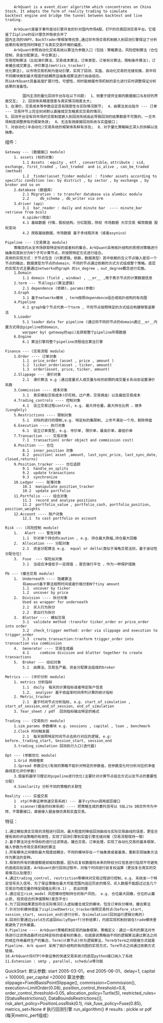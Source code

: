 
    	ArkQuant is a event_diver algorithm which concentrates on China Stock. It adopts the form of reality trading to simulate 
	backtest engine and bridge the tunnel between backtest and live trading.

    	ArkQuant是基于事件驱动引擎开发的针对国内市场A股、ETF的仿真回测交易平台。它借鉴了Zipline的设计理念并吸收合并了
	国内主流的VNPY，BackTrader等框架等优势,通过将市场交易机制嵌入到回测引擎保证了分析结果的有效性同时降低了与真实交易环境的偏差。
    	ArkQuant参照自动化交易系统以算法为参数入口（包括：策略算法，风险控制算法（仓位控制，资金分配算法，平仓算法），
	交易控制算法（比如滑价算法，交易成本算法，订单类型，订单拆分算法，限制条件算法)，订单撮合成交算法，评价算法(metrics_tracker) ,
	优化算法), 以市场交易机制为驱动引擎，实现了回测、实盘、自动化交易的无缝衔接，其中将不同模块做到最大程度的结耦而且抽象成算法进行自由组合。
	所以ArKQuant具备高度扩展行性、可塑性，同时能根据市场机制的变化进行实时调整保证分析结果的准备性。
	
    		国内主流的量化回测平台存在以下问题:  1、侧重于提供全面的数据接口与友好的界面交互;  2、回测体系精度很差与真实情况相差太大; 
	3、在滑价，交易成本等参数设定具有随意性与实际情况脱节;  4、由算法发出指令 --- 订单 --- 交易环节上完全封闭默认直接成交忽略真实交易的情况; 
	5、回测平台没有将市场的交易制度嵌入到回测系统由此导致回测的结果都是不可靠的，一旦市场制度调整原有的框架失效;  6、无法有效嫁接回测系统与实盘接口；
	7、对自动化(半自动化)交易系统的框架体系鲜有涉及;  8、对于量化策略缺乏深入的拆解以及抽象。

组件：

    Gateway --- (数据接口 module)
        1. assets (标的对象）
            1.1	Assets ：equity , etf , convertible，attribute : sid, exchange, first_traded , last_traded  and is_alive , can_be_traded (method) 
            1.2 _finder(asset_finder module) ： finder assets according to specific condition (ex: by district , by sector , by exchange , by broker and so on 
        2.database (数据库） 
            2.1	Migration : to transfer database via alembic module
            2.2 	db_schema , db_writer via orm 
        3.driver (api）
            3.1  bar_reader : daily and minute bar  ---- minute_bar retrieve from bcolz
            4.spider(爬虫）
            4.1 基础数据 行情，股权结构，分红配股，除权 市场数据 大宗交易 解禁数据 股权变动
            4.2 爬取基础数据，市场数据 基于多线程并发（或者asynico）
	    
    Pipeline --- (交易算法 module)
        策略目的从全市场获取特定标的或者标的集合，ArkQuant采用拓扑结构的思想对策略进行抽象将其拆分为N个子可计算节点，并按照特定方式进行组合。
    具体的实现方式：子节点包含（计算逻辑，依赖，数据类型）其中依赖的含义节点输入是另一个节点的输出，数据类型为节点的domain，不同的节点通过依赖的方式方式组成整个策略。底层的实现方式主要通过networkx的graph 的in_degree ，out_degree概念进行实施。
        1.Domain 
            1.1 domain (field , window) , __or__ ,用于表示节点的计算数据信息
        2.term --- 节点logic(算法逻辑)
            2.1 dependence (依赖)，params(参数) 
        3.Graph 
            3.1 基于networkx模块 , term按照dependence组合成拓扑结构的有向图
        4.Pipeline
            4.1 graph每个节点代表一个term , 不同节点按照特定的方式组合构建够管道算法
        5.Loader 
            5.1 loader data for pipeline (通过将不同的节点的domain通过__or__内置方式得出pipeline的domain,
            warpper by( gateway的api)去获取整个pipeline所需数据
        6.Engine 
            6.1 算法引擎将整个pipeline流程组合算法引擎
	    
    Finance --- (交易流程 module）
        1.Order ---- 订单对象
            1.1  price_order (asset , price , amount )
            1.2  ticker_order(asset , ticker, amount)
            1.3  order(asset, price, ticker, amount)
        2.Slippage --- 滑价对象
            2.1  滑价算法 e.g :通过度量买入成交量与标的前期的成交量关系动态设置滑价系数
        3.Commission ---- 成本对象
            3.1  真实模拟交易成本(印花税，过户费，交易佣金）以及最低交易成本
        4.Trading_controls ---- 控制对象
            4.1  设立交易过程control, e.g. 最大持仓量，最大持仓比例 ，做多(LongOnly) 
        5.Restrictions ---- 限制对象
            5.1  对标的进行的限制,e.g. 特定标的集限制, 上市不满足一个月，剔除停盘
        6.Execution ---- 执行对象
            6.1  设立订单类型, e.g. 市价单, 限价单，最高价单，最低价单
        7.Transaction --- 交易对象
            7.1  transaction( order object and commission cost) 
        8.Position --- 仓位
            8.1  inner_position 对象
            8.2  position( asset ,amount, last_sync_price, last_sync_date, closed,returns)
        9.Position_tracker ---- 仓位追踪
            9.1  handle_on_splits
            9.2  update transactions
            9.3  synchronize 
        10.Ledger ---- 账簿对象
            10.1  manipulate position_tracker 
            10.2  update portfolio 
        11.Portfolio ---- 组合对象
            11.1  record and analyse positions 
            11.2  portfolio_value , portfolio_cash, portfolio_position, position_weights 
        12.Account ---- 账户对象
            12.1  to cast portfolio on account
	    
    Risk --- (风险控制 module)
        1.	 Alert --- 警告对象
            1.1  针对单个持仓的caution , e.g. 持仓最大跌幅,持仓最大回撤
        2.  Allocation --- 分配对象
            2.1  资金分配算法 e.g.  equal or delta(类似于海龟交易法则，基于波动性分配仓位)
        3.  Fuse  --- 保险丝对象
            3.1  当组合净值低于一定阈值 ，是否强行平仓 ，作为一种保护措施
	    
    Pb --- (撮合交易 module)
        1.	Underneath ---- 隐藏算法
            将amount基于算法按照时间或者价格分割N个tiny amount
            1.1  uncover by ticker 
            1.2	 uncover by price 
        2.	Division ---- 拆分对象
            Used as wrapper for underneath
            2.1  买入行为拆分
            2.2  卖出行为拆分
        3.	Blotter ---- 模拟交易
            3.1	 validate method :transfer ticker_order or price_order into order
            3.2	 check_trigger method: order via slippage and execution to trigger_order
            3.3  create_transaction:tranform trigger_order into transaction via commission
        4.	Generator ---- 交易生成器
            4.1 	combine division and blotter together to create transactions
        5. 	Broker --- 经纪对象
            5.1  由算法、交易生产器、资金分配算法组成的broker 
	    
    Metrics --- (评价分析 module)
        1. metrics 分析指标 
            1.1  daily  每天的计算指标或者特定账户信息
            1.2.  analyzer 基于收益率时间序列计算的统计指标
        2. Metric_tracker 
            2.1  基于时间节点分析指标, e.g. start_of_simulation , start_of_session,end_of_session, end_of_simulation 
        3. Tear_sheet / pdf  回测指标输出特定的格式 
	
    Trading --- (交易执行 module)
        1.sim_params 参数模块 e.g. sessions , capital , loan , benchmark 
        2.Clock 时间触发器 
            2.1  每天按照特定时间节点去执行对应的逻辑, e.g:  before._trading_start, Session_start, session_end 
        3.trading_simulation 回测执行入口(迭代器)
	
    Opt --- (参数优化 module)
        1.Grid 网络搜索
        2.Spread 参数泛化(有效的策略不能针对特定的参数值，但参数变化时分析对应的净值曲线变化评价参数)
        3.借鉴机器学习理论对pipeline进行优化(主要针对计算节点组合方式以及节点的重要性分配)
        4.Similarity 分析不同的策略的关联性
	
    Reality ---- 实盘交易
        1  xtp(中泰证券快速交易系统) --- 基于cython调用底层接口
        1  scanner(掘金的扫单系统）---- 把策略生成的委托信号以 SQLite DB文件作为中转，不需要接口，直接接入掘金做仿真和实盘交易。
特征：

    1.通过模拟真实交易的流程进行回测，最大程度的降低回测曲线与实际交易曲线的误差，更佳合理有效的评估策略的有效性，实现了回测引擎到实盘引擎无缝对接（交易流程保持一致）
    2.基于算法对全市场标的进行过滤筛选，撮合交易，订单处理，实现了自动化交易的基本框架，输入参数为市场交易机制的算法
    1.所有模块之间做到最大程度结耦合，不同的模块存在一个抽象类或者基类，重新实现抽象方法作为算法的变种。
    3.框架的所有的数据都是前赋权数据，因为后复权数据将未来的除权分红信息进行贴现不可避免的造成后验误差，ArkQuant进行回测过程中，对每个时间进行前复权运算（更加复合真实的交易情况以及理念）
    4.通过trading_control, restriction等模块对交易过程进行控制，e.g. 系统发一个特定信号买入信号，为了保证策略在最大可能范围内适应历史的情况，买入数据不能超过过去几个交易日均成交量的特定阈值比例(0.1) , 卖出同理
    5.通过设立risk_model 风控模块控制持仓的账户风险， e.g. 仓位最大回撤，仓位的止赢止损, 投资组合的净值限制(是否平仓)
    6.为了回测结果更加符合实际情况引入虚拟撮合成交的模块，包含订单拆分模块，撮合算法
    7.针对分析模块借鉴了zipline的metric_tracker按照交易时点(before_start, session_start, session_end)进行分析，与simulation(回测运行逻辑分离的)
    8.回测引擎通过yield方式返回daily的perf(分析结果)，内部实现机制封装在trade模块里面避免了对外暴露。
    9.Pipeline ---- ArkQuant策略机制实现的抽象框架，策略定义：通过一系列的算法对市场进行过滤筛选最终对出特定标的或者标的集合，也就是说策略由不同的逻辑算法通过算法之间的相互作用最终生产的集合。Term(计算节点)作为逻辑算法，Term与Term之间链接方式就是Pipeline. Ark quant 采用了拓扑结构的有向图的实现方式，Term节点之间通过依赖方式链接。
    10.ArkQuant将XTP(中泰证券的快速交易系统)的底层python接口纳入了系统
    11.Extension : smtp , parallel, schedule等功能 
    
QuickStart:
    默认参数: start 2005-03-01，end 2005-06-01，delay=1,  capital = 100000, per_capital =20000
    算法参数: slippage=FixedBasisPointSlippage(),
             commission=Commission(),
	     execution=LimitOrder(0.08),
             position_control_threshold=0.8,
	     order_control_threshold=0.05,
      	     allocation_policy=Turtle(5),
	     restricted_rules=[StatusRestrictions(), DataBoundsRestrictions()],
	     risk_alert_policy=PositionLossRisk(0.1),
	     risk_fuse_policy=Fuse(0.85),
	     metrics_set=None
    # 执行回测引擎
     run_algorithm()
    # results : pickle or pdf (每天metric_perf组成）




